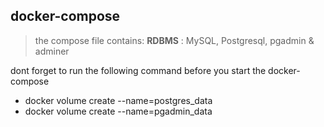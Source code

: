 ## docker-compose
> the compose file contains:
> **RDBMS** : MySQL, Postgresql, pgadmin & adminer

dont forget to run the following command before you start the docker-compose

- docker volume create --name=postgres_data
- docker volume create --name=pgadmin_data